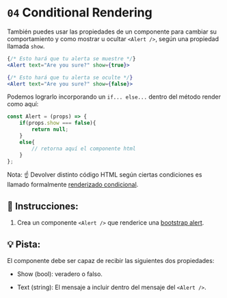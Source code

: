 # `04` Conditional Rendering

También puedes usar las propiedades de un componente para cambiar su comportamiento y como mostrar u ocultar `<Alert />`, según una propiedad llamada `show`.

```jsx
{/* Esto hará que tu alerta se muestre */}
<Alert text="Are you sure?" show={true}>

{/* Esto hará que tu alerta se oculte */}
<Alert text="Are you sure?" show={false}>
```

Podemos lograrlo incorporando un `if... else...` dentro del método render como aquí:

```jsx
const Alert = (props) => {
    if(props.show === false){
        return null;
    }
    else{
        // retorna aquí el componente html
    }
};
```

Nota: ☝️ Devolver distinto código HTML según ciertas condiciones es llamado formalmente [renderizado condicional](https://joshblog.net/2018/conditional-rendering-with-react-and-jsx/).

## 📝 Instrucciones:

1. Crea un componente `<Alert />` que renderice una [bootstrap alert](https://getbootstrap.com/docs/4.0/components/alerts/#examples).

## 💡 Pista:

El componente debe ser capaz de recibir las siguientes dos propiedades:

+ Show (bool): veradero o falso.

+ Text (string): El mensaje a incluir dentro del mensaje del `<Alert />`.